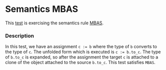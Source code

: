 # Semantics MBAS

This [test](.) is exercising the semantics rule [MBAS](../Readme.md).

### Description

In this test, we have an assignment `c := b` where the type of `b` converts to the type of `c`. The unfolded form which is executed is `c := b.to_c`. The type of `b.to_c` is expanded, so after the assignment the target `c` is attached to a clone of the object attached to the source `b.to_c`. This test satisfies `MBAS`.

